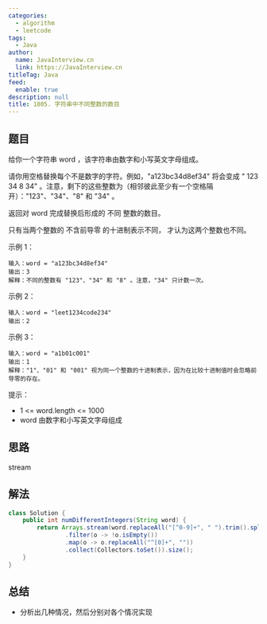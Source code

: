 ```yaml
---
categories: 
  - algorithm
  - leetcode
tags: 
  - Java
author: 
  name: JavaInterview.cn
  link: https://JavaInterview.cn
titleTag: Java
feed: 
  enable: true
description: null
title: 1805. 字符串中不同整数的数目
---
```


## 题目

给你一个字符串 word ，该字符串由数字和小写英文字母组成。

请你用空格替换每个不是数字的字符。例如，"a123bc34d8ef34" 将会变成 " 123  34 8  34" 。注意，剩下的这些整数为（相邻彼此至少有一个空格隔开）："123"、"34"、"8" 和 "34" 。

返回对 word 完成替换后形成的 不同 整数的数目。

只有当两个整数的 不含前导零 的十进制表示不同， 才认为这两个整数也不同。



示例 1：

    输入：word = "a123bc34d8ef34"
    输出：3
    解释：不同的整数有 "123"、"34" 和 "8" 。注意，"34" 只计数一次。
示例 2：

    输入：word = "leet1234code234"
    输出：2
示例 3：

    输入：word = "a1b01c001"
    输出：1
    解释："1"、"01" 和 "001" 视为同一个整数的十进制表示，因为在比较十进制值时会忽略前导零的存在。


提示：

* 1 <= word.length <= 1000
* word 由数字和小写英文字母组成

## 思路

stream

## 解法
```java
class Solution {
    public int numDifferentIntegers(String word) {
        return Arrays.stream(word.replaceAll("[^0-9]+", " ").trim().split(" "))
                .filter(o -> !o.isEmpty())
                .map(o -> o.replaceAll("^[0]+", ""))
                .collect(Collectors.toSet()).size();
    }
}

```

## 总结

- 分析出几种情况，然后分别对各个情况实现 
